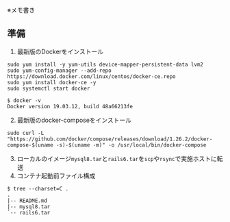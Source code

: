 ※メモ書き
## 準備
1. 最新版のDockerをインストール
```
sudo yum install -y yum-utils device-mapper-persistent-data lvm2
sudo yum-config-manager --add-repo https://download.docker.com/linux/centos/docker-ce.repo
sudo yum install docker-ce -y
sudo systemctl start docker
```
```
$ docker -v
Docker version 19.03.12, build 48a66213fe
```
2. 最新版のdocker-composeをインストール
```
sudo curl -L "https://github.com/docker/compose/releases/download/1.26.2/docker-compose-$(uname -s)-$(uname -m)" -o /usr/local/bin/docker-compose
```
3. ローカルのイメージ`mysql8.tar`と`rails6.tar`を`scp`や`rsync`で実施ホストに転送
4. コンテナ起動前ファイル構成
```
$ tree --charset=C .
.
|-- README.md
|-- mysql8.tar
`-- rails6.tar
```
